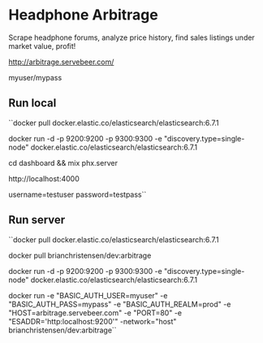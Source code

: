 # Headphone Arbitrage
Scrape headphone forums, analyze price history, find sales listings under market value, profit!

http://arbitrage.servebeer.com/

myuser/mypass

## Run local

``docker pull docker.elastic.co/elasticsearch/elasticsearch:6.7.1

docker run -d -p 9200:9200 -p 9300:9300 -e "discovery.type=single-node" docker.elastic.co/elasticsearch/elasticsearch:6.7.1

cd dashboard && mix phx.server

http://localhost:4000

username=testuser password=testpass``

## Run server

``docker pull docker.elastic.co/elasticsearch/elasticsearch:6.7.1

docker pull brianchristensen/dev:arbitrage

docker run -d -p 9200:9200 -p 9300:9300 -e "discovery.type=single-node" docker.elastic.co/elasticsearch/elasticsearch:6.7.1

docker run -e "BASIC_AUTH_USER=myuser" -e "BASIC_AUTH_PASS=mypass" -e "BASIC_AUTH_REALM=prod" -e "HOST=arbitrage.servebeer.com" -e "PORT=80" -e "ESADDR='http:localhost:9200'" -network="host" brianchristensen/dev:arbitrage``
